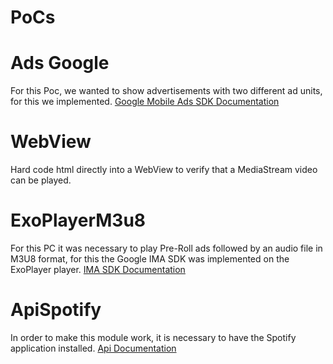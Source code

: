 # PoCs

# Ads Google

For this Poc, we wanted to show advertisements with two different ad units, for this we implemented.
[Google Mobile Ads SDK Documentation](https://developers.google.com/ad-manager/mobile-ads-sdk/android/quick-start)

# WebView

Hard code html directly into a WebView to verify that a MediaStream video can be played.

# ExoPlayerM3u8

For this PC it was necessary to play Pre-Roll ads followed by an audio file in M3U8 format, for this the Google IMA SDK was implemented on the ExoPlayer player.
[IMA SDK Documentation](https://developers.google.com/interactive-media-ads/docs/sdks/android/client-side)

# ApiSpotify
  In order to make this module work, it is necessary to have the Spotify application installed.
  [Api Documentation](https://developer.spotify.com/documentation/android/quick-start/)

